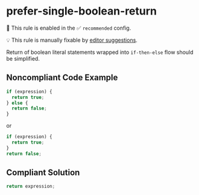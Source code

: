 # prefer-single-boolean-return

💼 This rule is enabled in the ✅ `recommended` config.

💡 This rule is manually fixable by [editor suggestions](https://eslint.org/docs/developer-guide/working-with-rules#providing-suggestions).

<!-- end auto-generated rule header -->

Return of boolean literal statements wrapped into `if-then-else` flow should be simplified.

## Noncompliant Code Example

```javascript
if (expression) {
  return true;
} else {
  return false;
}
```

or

```javascript
if (expression) {
  return true;
}
return false;
```

## Compliant Solution

```javascript
return expression;
```
